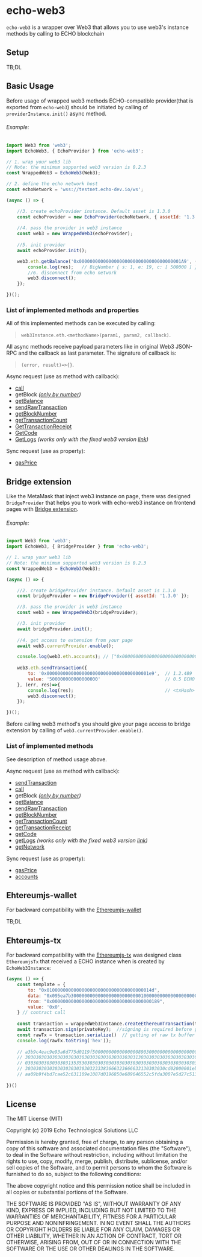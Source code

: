 
# echo-web3

``echo-web3`` is a wrapper over Web3 that allows you to use web3's instance methods by calling to ECHO blockchain

## Setup

TB;DL

## Basic Usage

Before usage of wrapped web3 methods ECHO-compatible provider(that is exported from `echo-web3`) should be 
initiated by calling of `providerInstance.init()` async method.

###### Example:

```javascript
import Web3 from 'web3';
import EchoWeb3, { EchoProvider } from 'echo-web3';

// 1. wrap your web3 lib
// Note: the minimum supported web3 version is 0.2.3 
const WrappedWeb3 = EchoWeb3(Web3);

// 2. define the echo network host
const echoNetwork = 'wss://testnet.echo-dev.io/ws';

(async () => {

	//3. create echoProvider instance. Default asset is 1.3.0
	const echoProvider = new EchoProvider(echoNetwork, { assetId: '1.3.0' });
	
	//4. pass the provider in web3 instance
	const web3 = new WrappedWeb3(echoProvider);
	
	//5. init provider
	await echoProvider.init();

	web3.eth.getBalance('0x00000000000000000000000000000000000001A9', (err, res)=>{
		console.log(res);   // BigNumber { s: 1, e: 19, c: [ 500000 ] } (50 ECHO in wei)
		//6. disconnect from echo network
		web3.disconnect();
	});

})();
```

### List of implemented methods and properties

All of this implemented methods can be executed by calling:
 > `web3Instance.eth.<methodName>(param1, param2, callback)`.

All async methods receive payload parameters like in original Web3 JSON-RPC and the callback as last parameter.
The signature of callback is: 
 > `(error, result)=>{}`.

Async request (use as method with callback):
* [call](https://github.com/ethereum/wiki/wiki/JSON-RPC#eth_call)
* getBlock *([only by number](https://github.com/ethereum/wiki/wiki/JSON-RPC#eth_getblockbynumber))*
* [getBalance](https://github.com/ethereum/wiki/wiki/JSON-RPC#eth_getbalance)
* [sendRawTransaction](https://github.com/ethereum/wiki/wiki/JSON-RPC#eth_sendrawtransaction)
* [getBlockNumber](https://github.com/ethereum/wiki/wiki/JSON-RPC#eth_blocknumber) 
* [getTransactionCount](https://github.com/ethereum/wiki/wiki/JSON-RPC#eth_gettransactioncount)
* [GetTransactionReceipt](https://github.com/ethereum/wiki/wiki/JSON-RPC#eth_gettransactionreceipt)
* [GetCode](https://github.com/ethereum/wiki/wiki/JSON-RPC#eth_getcode)
* [GetLogs](https://github.com/ethereum/wiki/wiki/JSON-RPC#eth_getlogs) *(works only with the fixed web3 version [link](https://github.com/toffick/web3.js/tree/fix-inputGetLogsFormatter-return-value))*

Sync request (use as property):
* [gasPrice](https://github.com/ethereum/wiki/wiki/JSON-RPC#eth_gasprice) 

## Bridge extension
Like the MetaMask that inject web3 instance on page, there was designed `BridgeProvider` that helps you to
work with echo-web3 instance on frontend pages with [Bridge extension](https://github.com/echoprotocol/bridge-extension).

###### Example:

```javascript
import Web3 from 'web3';
import EchoWeb3, { BridgeProvider } from 'echo-web3';

// 1. wrap your web3 lib
// Note: the minimum supported web3 version is 0.2.3
const WrappedWeb3 = EchoWeb3(Web3);

(async () => {

	//2. create bridgeProvider instance. Default asset is 1.3.0
	const bridgeProvider = new BridgeProvider({ assetId: '1.3.0' });

	//3. pass the provider in web3 instance
	const web3 = new WrappedWeb3(bridgeProvider);

	//3. init provider
	await bridgeProvider.init();
	
	//4. get access to extension from your page
	await web3.currentProvider.enable();

	console.log(web3.eth.accounts); // ["0x000000000000000000000000000000000000013a"]
	
	web3.eth.sendTransaction({
		to: '0x00000000000000000000000000000000000001e9',  // 1.2.489
		value: '500000000000000000'                        // 0.5 ECHO
	}, (err, res)=>{
		console.log(res);                                  // <txHash>
		web3.disconnect();
	});

})();
```
Before calling web3 method's you should give your page access to bridge extension by calling of
`web3.currentProvider.enable()`. 

### List of implemented methods

See description of method usage above.

Async request (use as method with callback):
* [sendTransaction](https://github.com/ethereum/wiki/wiki/JSON-RPC#eth_sendtransaction)
* [call](https://github.com/ethereum/wiki/wiki/JSON-RPC#eth_call)
* getBlock *([only by number](https://github.com/ethereum/wiki/wiki/JSON-RPC#eth_getblockbynumber))*
* [getBalance](https://github.com/ethereum/wiki/wiki/JSON-RPC#eth_getbalance)
* [sendRawTransaction](https://github.com/ethereum/wiki/wiki/JSON-RPC#eth_sendrawtransaction)
* [getBlockNumber](https://github.com/ethereum/wiki/wiki/JSON-RPC#eth_blocknumber) 
* [getTransactionCount](https://github.com/ethereum/wiki/wiki/JSON-RPC#eth_gettransactioncount)
* [getTransactionReceipt](https://github.com/ethereum/wiki/wiki/JSON-RPC#eth_gettransactionreceipt)
* [getCode](https://github.com/ethereum/wiki/wiki/JSON-RPC#eth_getcode)
* [getLogs](https://github.com/ethereum/wiki/wiki/JSON-RPC#eth_getlogs) *(works only with the fixed web3 version [link](https://github.com/toffick/web3.js/tree/fix-inputGetLogsFormatter-return-value))*
* [getNetwork](https://github.com/ethereum/wiki/wiki/JSON-RPC#net_version)

Sync request (use as property):
* [gasPrice](https://github.com/ethereum/wiki/wiki/JSON-RPC#eth_gasprice) 
* [accounts](https://github.com/ethereum/wiki/wiki/JSON-RPC#eth_accounts) 


## Ehtereumjs-wallet

For backward compatibility with the [Ethereumjs-wallet](https://github.com/ethereumjs/ethereumjs-wallet) 

TB;DL

## Ehtereumjs-tx

For backward compatibility with the [Ethereumjs-tx](https://github.com/ethereumjs/ethereumjs-tx) 
was designed class `EthereumjsTx` that received a ECHO instance when is created by `EchoWeb3Instance`: 

```javascript
(async () => {
	const template = {
		to: "0x010000000000000000000000000000000000014d",
		data: "0x095ea7b30000000000000000000000000100000000000000000000000000000000000155000000000000000000000000000000000000000000000000002386f26fc10000",
		from: "0x0000000000000000000000000000000000000189",
		value: '0x0',
	} // contract call
    		
	const transaction = wrappedWeb3Instance.createEthereumTransaction(template); //pass the etehreum transaction object
	await transaction.sign(privateKey);  //signing is required before getting of raw tx
	const rawTx = transaction.serialize()  // getting of raw tx buffer
	console.log(rawTx.toString('hex'));
	
	// a3b9c4eac9e93a6d775d0119f5000000000000000089030000000000000000008a01307830393565613762333030303030
	// 3030303030303030303030303030303030303030313030303030303030303030303030303030303030303030303030303
	// 0303030303030303135353030303030303030303030303030303030303030303030303030303030303030303030303030
	// 3030303030303030303030303233383666323666633130303030cd02000001eb4f9055faeb3d65362eb2fe1611203cb35
	// aa09b9f4bd7cae52c631109e1087d0196850e689646552c5fda3007e5d27c513938dee872e6d3c2bbc678b9b6a20e
	
})()
```

## License

The MIT License (MIT)

Copyright (c) 2019 Echo Technological Solutions LLC

Permission is hereby granted, free of charge, to any person obtaining a copy of
this software and associated documentation files (the "Software"), to deal in
the Software without restriction, including without limitation the rights to
use, copy, modify, merge, publish, distribute, sublicense, and/or sell copies of
the Software, and to permit persons to whom the Software is furnished to do so,
subject to the following conditions:

The above copyright notice and this permission notice shall be included in all
copies or substantial portions of the Software.

THE SOFTWARE IS PROVIDED "AS IS", WITHOUT WARRANTY OF ANY KIND, EXPRESS OR
IMPLIED, INCLUDING BUT NOT LIMITED TO THE WARRANTIES OF MERCHANTABILITY, FITNESS
FOR A PARTICULAR PURPOSE AND NONINFRINGEMENT. IN NO EVENT SHALL THE AUTHORS OR
COPYRIGHT HOLDERS BE LIABLE FOR ANY CLAIM, DAMAGES OR OTHER LIABILITY, WHETHER
IN AN ACTION OF CONTRACT, TORT OR OTHERWISE, ARISING FROM, OUT OF OR IN
CONNECTION WITH THE SOFTWARE OR THE USE OR OTHER DEALINGS IN THE SOFTWARE.